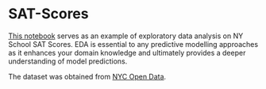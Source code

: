 # SAT-Scores
[This notebook](https://github.com/danieldiamond/SAT-Scores/blob/master/SAT_Scores.ipynb) serves as an example of exploratory data analysis on NY School SAT Scores. EDA is essential to any predictive modelling approaches as it enhances your domain knowledge and ultimately provides a deeper understanding of model predictions.  

The dataset was obtained from [NYC Open Data](https://data.cityofnewyork.us/Education/2012-SAT-Results/f9bf-2cp4).
